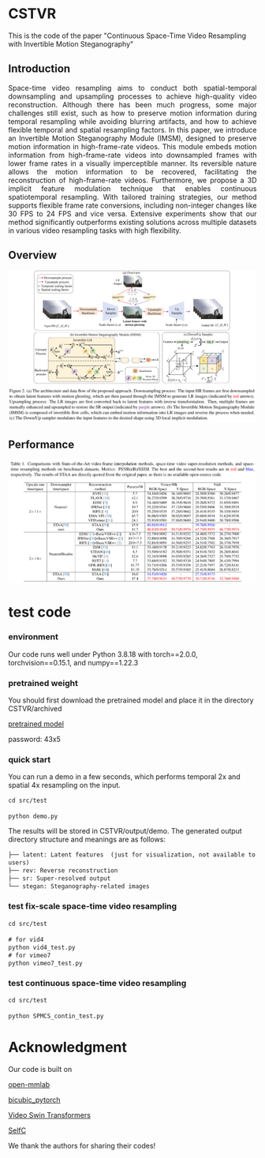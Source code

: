 # CSTVR 
This is the code of the paper "Continuous Space-Time Video Resampling with Invertible Motion Steganography"

## Introduction

<div style="text-align: justify; word-break: keep-all; hyphens: none;">
Space-time video resampling aims to conduct both spatial-temporal downsampling and upsampling processes to achieve high-quality video reconstruction. Although there has been much progress, some major challenges still exist, such as how to preserve motion information during temporal resampling while avoiding blurring artifacts, and how to achieve flexible temporal and spatial resampling factors.  In this paper, we introduce an Invertible Motion Steganography Module (IMSM), designed to preserve motion information in high-frame-rate videos. This module embeds motion information from high-frame-rate videos into downsampled frames with lower frame rates in a visually imperceptible manner. Its reversible nature allows the motion information to be recovered, facilitating the reconstruction of high-frame-rate videos. Furthermore, we propose a 3D implicit feature modulation technique that enables continuous spatiotemporal resampling. With tailored training strategies, our method supports flexible frame rate conversions, including non-integer changes like 30 FPS to 24 FPS and vice versa.  Extensive experiments show that our method significantly outperforms existing solutions across multiple datasets in various video resampling tasks with high flexibility. 

</div>
 
## Overview
<div align="center">
  <img src="pic/overview.png" alt="Description of the image" width="800"/>
</div>

## Performance
<div align="center">
  <img src="pic/performance.png" alt="Description of the image" width="800"/>
</div>

# test code


### environment

Our code runs well under Python 3.8.18 with torch==2.0.0, torchvision==0.15.1, and numpy==1.22.3

### pretrained weight

You should first download the pretrained model and place it in the directory CSTVR/archived

[pretrained model]( https://pan.baidu.com/s/16L1WyclbxvkRSIJDImIjWQ?pwd=43x5)

password: 43x5 

### quick start

You can run a demo in a few seconds, which performs temporal 2x and spatial 4x resampling on the input. 
```
cd src/test

python demo.py
```
The results will be stored in CSTVR/output/demo.
The generated output directory structure and meanings are as follows:
```
├── latent: Latent features  (just for visualization, not available to users)
├── rev: Reverse reconstruction  
├── sr: Super-resolved output  
└── stegan: Steganography-related images  
```


### test fix-scale space-time video resampling
```
cd src/test

# for vid4
python vid4_test.py 
# for vimeo7
python vimeo7_test.py
```

### test continuous space-time video resampling
```
cd src/test

python SPMCS_contin_test.py
```





# Acknowledgment
Our code is built on

 [open-mmlab](https://github.com/open-mmlab)

 [bicubic_pytorch](https://github.com/sanghyun-son/bicubic_pytorch)

 [Video Swin Transformers](https://github.com/shoaib6174/GSOC-22-Video-Swin-Transformers/tree/574dc10bdc12b47bea31917dfbd45d216855b033)

 [SelfC](https://github.com/tianyuan168326/SelfC)

 We thank the authors for sharing their codes!